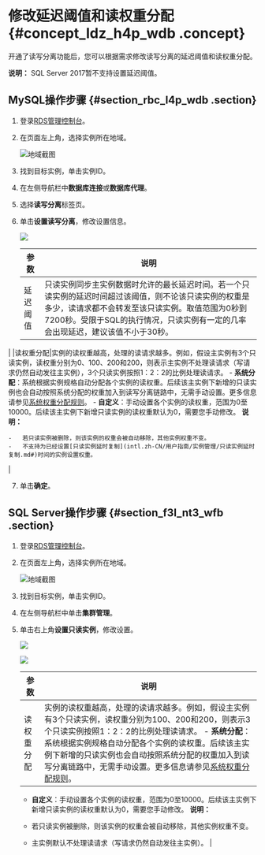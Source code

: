 # 修改延迟阈值和读权重分配 {#concept_ldz_h4p_wdb .concept}

开通了读写分离功能后，您可以根据需求修改读写分离的延迟阈值和读权重分配。

**说明：** SQL Server 2017暂不支持设置延迟阈值。

## MySQL操作步骤 {#section_rbc_l4p_wdb .section}

1.  登录[RDS管理控制台](https://rdsnew.console.aliyun.com/console/index#/rdsList/)。
2.  在页面左上角，选择实例所在地域。

    ![地域截图](http://static-aliyun-doc.oss-cn-hangzhou.aliyuncs.com/assets/img/7882/154745599437169_zh-CN.png)

3.  找到目标实例，单击实例ID。
4.  在左侧导航栏中**数据库连接**或**数据库代理**。
5.  选择**读写分离**标签页。
6.  单击**设置读写分离**，修改设置信息。

    ![](http://static-aliyun-doc.oss-cn-hangzhou.aliyuncs.com/assets/img/7916/15474559943100_zh-CN.png)

    |参数|说明|
    |--|--|
    |延迟阈值|只读实例同步主实例数据时允许的最长延迟时间。若一个只读实例的延迟时间超过该阈值，则不论该只读实例的权重是多少，读请求都不会转发至该只读实例。取值范围为0秒到7200秒。受限于SQL的执行情况，只读实例有一定的几率会出现延迟，建议该值不小于30秒。

|
    |读权重分配|实例的读权重越高，处理的读请求越多。例如，假设主实例有3个只读实例，读权重分别为0、100、200和200，则表示主实例不处理读请求（写请求仍然自动发往主实例），3个只读实例按照1：2：2的比例处理读请求。    -   **系统分配**：系统根据实例规格自动分配各个实例的读权重。后续该主实例下新增的只读实例也会自动按照系统分配的权重加入到读写分离链路中，无需手动设置。更多信息请参见[系统权重分配规则](intl.zh-CN/用户指南/读写分离/系统权重分配规则.md#)。
    -   **自定义**：手动设置各个实例的读权重，范围为0至10000。后续该主实例下新增只读实例的读权重默认为0，需要您手动修改。
**说明：** 

    -   若只读实例被删除，则该实例的权重会被自动移除，其他实例权重不变。
    -   不支持为已经设置[只读实例延时复制](intl.zh-CN/用户指南/实例管理/只读实例延时复制.md#)时间的实例设置权重。
|

7.  单击**确定**。

## SQL Server操作步骤 {#section_f3l_nt3_wfb .section}

1.  登录[RDS管理控制台](https://rdsnew.console.aliyun.com/console/index#/rdsList/)。
2.  在页面左上角，选择实例所在地域。

    ![地域截图](http://static-aliyun-doc.oss-cn-hangzhou.aliyuncs.com/assets/img/7882/154745599437169_zh-CN.png)

3.  找到目标实例，单击实例ID。
4.  在左侧导航栏中单击**集群管理**。
5.  单击右上角**设置只读实例**，修改设置。

    ![](http://static-aliyun-doc.oss-cn-hangzhou.aliyuncs.com/assets/img/7916/154745599432605_zh-CN.png)

    ![](http://static-aliyun-doc.oss-cn-hangzhou.aliyuncs.com/assets/img/7916/154745599432606_zh-CN.png)

    |参数|说明|
    |--|--|
    |读权重分配|实例的读权重越高，处理的读请求越多。例如，假设主实例有3个只读实例，读权重分别为100、200和200，则表示3个只读实例按照1：2：2的比例处理读请求。    -   **系统分配**：系统根据实例规格自动分配各个实例的读权重。后续该主实例下新增的只读实例也会自动按照系统分配的权重加入到读写分离链路中，无需手动设置。更多信息请参见[系统权重分配规则](intl.zh-CN/用户指南/读写分离/系统权重分配规则.md#)。
    -   **自定义**：手动设置各个实例的读权重，范围为0至10000。后续该主实例下新增只读实例的读权重默认为0，需要您手动修改。
**说明：** 

    -   若只读实例被删除，则该实例的权重会被自动移除，其他实例权重不变。
    -   主实例默认不处理读请求（写请求仍然自动发往主实例）。
|


